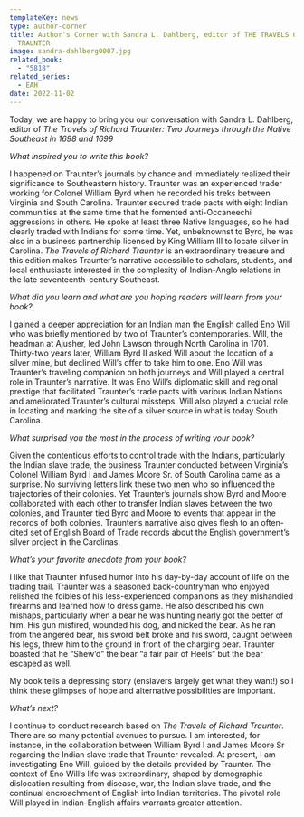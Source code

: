 ```yaml
---
templateKey: news
type: author-corner
title: Author's Corner with Sandra L. Dahlberg, editor of THE TRAVELS OF RICHARD
  TRAUNTER
image: sandra-dahlberg0007.jpg
related_book:
  - "5818"
related_series:
  - EAH
date: 2022-11-02
---
```

Today, we are happy to bring you our conversation with Sandra L. Dahlberg, editor of *The Travels of Richard Traunter: Two Journeys through the Native Southeast in 1698 and 1699*

*What inspired you to write this book?* 

I happened on Traunter’s journals by chance and immediately realized their significance to Southeastern history. Traunter was an experienced trader working for Colonel William Byrd when he recorded his treks between Virginia and South Carolina. Traunter secured trade pacts with eight Indian communities at the same time that he fomented anti-Occaneechi aggressions in others. He spoke at least three Native languages, so he had clearly traded with Indians for some time. Yet, unbeknownst to Byrd, he was also in a business partnership licensed by King William III to locate silver in Carolina. *The Travels of Richard Traunter* is an extraordinary treasure and this edition makes Traunter’s narrative accessible to scholars, students, and local enthusiasts interested in the complexity of Indian-Anglo relations in the late seventeenth-century Southeast. 

*What did you learn and what are you hoping readers will learn from your book?* 

I gained a deeper appreciation for an Indian man the English called Eno Will who was briefly mentioned by two of Traunter’s contemporaries. Will, the headman at Ajusher, led John Lawson through North Carolina in 1701. Thirty-two years later, William Byrd II asked Will about the location of a silver mine, but declined Will’s offer to take him to one. Eno Will was Traunter’s traveling companion on both journeys and Will played a central role in Traunter’s narrative. It was Eno Will’s diplomatic skill and regional prestige that facilitated Traunter’s trade pacts with various Indian Nations and ameliorated Traunter’s cultural missteps. Will also played a crucial role in locating and marking the site of a silver source in what is today South Carolina.

*What surprised you the most in the process of writing your book?* 

Given the contentious efforts to control trade with the Indians, particularly the Indian slave trade, the business Traunter conducted between Virginia’s Colonel William Byrd I and James Moore Sr. of South Carolina came as a surprise. No surviving letters link these two men who so influenced the trajectories of their colonies. Yet Traunter’s journals show Byrd and Moore collaborated with each other to transfer Indian slaves between the two colonies, and Traunter tied Byrd and Moore to events that appear in the records of both colonies. Traunter’s narrative also gives flesh to an often-cited set of English Board of Trade records about the English government’s silver project in the Carolinas. 

*What’s your favorite anecdote from your book?*

I like that Traunter infused humor into his day-by-day account of life on the trading trail. Traunter was a seasoned back-countryman who enjoyed relished the foibles of his less-experienced companions as they mishandled firearms and learned how to dress game. He also described his own mishaps, particularly when a bear he was hunting nearly got the better of him. His gun misfired, wounded his dog, and nicked the bear. As he ran from the angered bear, his sword belt broke and his sword, caught between his legs, threw him to the ground in front of the charging bear. Traunter boasted that he “Shew’d” the bear “a fair pair of Heels” but the bear escaped as well. 

My book tells a depressing story (enslavers largely get what they want!) so I think these glimpses of hope and alternative possibilities are important.

*What’s next?* 

I continue to conduct research based on *The Travels of Richard Traunter*. There are so many potential avenues to pursue. I am interested, for instance, in the collaboration between William Byrd I and James Moore Sr regarding the Indian slave trade that Traunter revealed. At present, I am investigating Eno Will, guided by the details provided by Traunter. The context of Eno Will’s life was extraordinary, shaped by demographic dislocation resulting from disease, war, the Indian slave trade, and the continual encroachment of English into Indian territories. The pivotal role Will played in Indian-English affairs warrants greater attention.